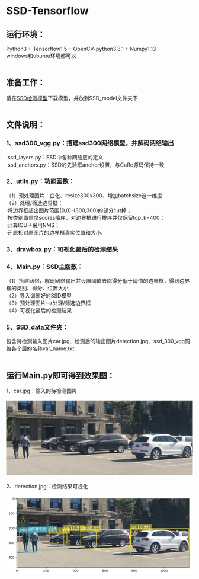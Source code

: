 # SSD-Tensorflow
## 运行环境：<br>
Python3 + Tensorflow1.5 + OpenCV-python3.3.1 + Numpy1.13<br>
windows和ubuntu环境都可以<br><br>

## 准备工作：<br>
请在[SSD检测模型](https://pan.baidu.com/s/1snhuTsT)下载模型，并放到SSD_model文件夹下<br><br>

## 文件说明：<br>
### 1、ssd300_vgg.py：搭建ssd300网络模型，并解码网络输出<br>
·ssd_layers.py：SSD中各种网络层的定义<br>
·ssd_anchors.py：SSD的先验框anchor设置，与Caffe源码保持一致<br>
### 2、utils.py：功能函数：<br>
（1）预处理图片：白化、resize300x300、增加batchsize这一维度<br>
（2）处理/筛选边界框：<br>
    ·将边界框超出图片范围(0,0)-(300,300)的部分cut掉；<br>
    ·按类别置信度scores降序，对边界框进行排序并仅保留top_k=400；<br>
    ·计算IOU->采用NMS；<br>
    ·还原相对原图片的边界框真实位置和大小.<br>
### 3、drawbox.py：可视化最后的检测结果<br>
### 4、Main.py：SSD主函数：<br>
（1）搭建网络，解码网络输出并设置阈值去除得分低于阈值的边界框，得到边界框的类别、得分、位置大小<br>
（2）导入训练好的SSD模型<br>
（3）预处理图片-->处理/筛选边界框<br>
（4）可视化最后的检测结果<br>
### 5、SSD_data文件夹：<br>
包含待检测输入图片car.jpg、检测后的输出图片detection.jpg、ssd_300_vgg网络各个层的名称var_name.txt<br><br>

## 运行Main.py即可得到效果图：<br>
1、car.jpg：输入的待检测图片<br><br>
![image](https://github.com/KOD-Chen/SSD-Tensorflow/blob/master/SSD_data/car.jpg)<br><br>
2、detection.jpg：检测结果可视化<br><br>
![image](https://github.com/KOD-Chen/SSD-Tensorflow/blob/master/SSD_data/detection.jpg)<br>
